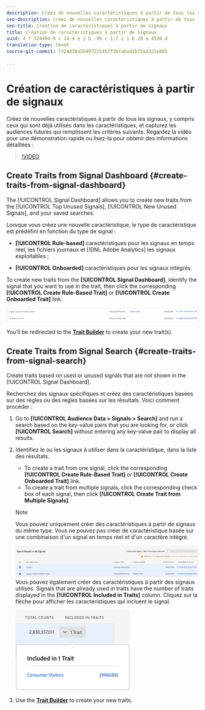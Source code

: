 ```yaml
---
description: Créez de nouvelles caractéristiques à partir de tous les signaux, y compris ceux qui sont déjà utilisés dans les caractéristiques, et capturez les audiences futures qui remplissent les critères suivants.
seo-description: Créez de nouvelles caractéristiques à partir de tous les signaux, y compris ceux qui sont déjà utilisés dans les caractéristiques, et capturez les audiences futures qui remplissent les critères suivants.
seo-title: Création de caractéristiques à partir de signaux
title: Création de caractéristiques à partir de signaux
uuid: 4 f 324404-0 c 24-4 e 3 b -96 c 1-7 c 1 b 28 a 4536 d
translation-type: tm+mt
source-git-commit: f324838a5649722545ff36faba92bf3a13c2e805

---
```



# Création de caractéristiques à partir de signaux

Créez de nouvelles caractéristiques à partir de tous les signaux, y compris ceux qui sont déjà utilisés dans les caractéristiques, et capturez les audiences futures qui remplissent les critères suivants. Regardez la vidéo pour une démonstration rapide ou lisez-la pour obtenir des informations détaillées :

>[!VIDEO](https://video.tv.adobe.com/v/25169/?quality=12&captions=fre_fr)

## Create Traits from Signal Dashboard {#create-traits-from-signal-dashboard}

The [!UICONTROL Signal Dashboard] allows you to create new traits from the [!UICONTROL Top Unused Signals], [!UICONTROL New Unused Signals], and your saved searches.

Lorsque vous créez une nouvelle caractéristique, le type de caractéristique est prédéfini en fonction du type de signal :

* **[!UICONTROL Rule-based]** caractéristiques pour les signaux en temps réel, les fichiers journaux et [!DNL Adobe Analytics] les signaux exploitables ;

* **[!UICONTROL Onboarded]** caractéristiques pour les signaux intégrés.

To create new traits from the **[!UICONTROL Signal Dashboard]**, identify the signal that you want to use in the trait, then click the corresponding **[!UICONTROL Create Rule-Based Trait]** or **[!UICONTROL Create Onboarded Trait]** link.

![](assets/signals-create-trait.png)

You&#39;ll be redirected to the **[Trait Builder](../../features/traits/about-trait-builder.md)** to create your new trait(s).

## Create Traits from Signal Search {#create-traits-from-signal-search}

Create traits based on used or unused signals that are not shown in the [!UICONTROL Signal Dashboard].

Recherchez des signaux spécifiques et créez des caractéristiques basées sur des règles ou des règles basées sur les résultats. Voici comment procéder :

1. Go to **[!UICONTROL Audience Data > Signals > Search]** and run a search based on the key-value pairs that you are looking for, or click **[!UICONTROL Search]** without entering any key-value pair to display all results.
2. Identifiez le ou les signaux à utiliser dans la caractéristique, dans la liste des résultats.
   * To create a trait from one signal, click the corresponding **[!UICONTROL Create Rule-Based Trait]** or **[!UICONTROL Create Onboarded Trait]** link.
   * To create a trait from multiple signals, click the corresponding check box of each signal, then click **[!UICONTROL Create Trait from Multiple Signals]**.
   >[!NOTE]
   >Vous pouvez uniquement créer des caractéristiques à partir de signaux du même type. Vous ne pouvez pas créer de caractéristique basée sur une combinaison d&#39;un signal en temps réel et d&#39;un caractère intégré.
   >
   > ![](assets/signals-create-trait-search.png)
   >Vous pouvez également créer des caractéristiques à partir des signaux utilisés. Signals that are already used in traits have the number of traits displayed in the **[!UICONTROL Included in Traits]** column. Cliquez sur la flèche pour afficher les caractéristiques qui incluent le signal.
   >
   >![](assets/signals-used-traits.png)

3. Use the **[Trait Builder](../../features/traits/about-trait-builder.md)** to create your new traits.
